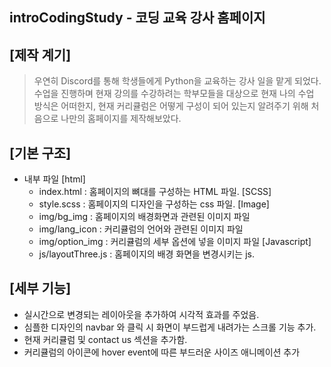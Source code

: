 introCodingStudy - 코딩 교육 강사 홈페이지
------------

## [제작 계기] ##

> 우연히 Discord를 통해 학생들에게 Python을 교육하는 강사 일을 맡게 되었다.
> 수업을 진행하며 현재 강의를 수강하려는 학부모들을 대상으로 현재 나의 수업
> 방식은 어떠한지, 현재 커리큘럼은 어떻게 구성이 되어 있는지 알려주기 위해
> 처음으로 나만의 홈페이지를 제작해보았다.

## [기본 구조] ##

* 내부 파일	
  [html]
    + index.html : 홈페이지의 뼈대를 구성하는 HTML 파일.
  [SCSS]
    + style.scss : 홈페이지의 디자인을 구성하는 css 파일.
  [Image]
    + img/bg_img : 홈페이지의 배경화면과 관련된 이미지 파일
    + img/lang_icon : 커리큘럼의 언어와 관련된 이미지 파일
    + img/option_img : 커리큘럼의 세부 옵션에 넣을 이미지 파일
  [Javascript]
    + js/layoutThree.js : 홈페이지의 배경 화면을 변경시키는 js.

## [세부 기능] ##
	
  - 실시간으로 변경되는 레이아웃을 추가하여 시각적 효과를 주었음.
  - 심플한 디자인의 navbar 와 클릭 시 화면이 부드럽게 내려가는 스크롤 기능 추가.
  - 현재 커리큘럼 및 contact us 섹션을 추가함.
  - 커리큘럼의 아이콘에 hover event에 따른 부드러운 사이즈 애니메이션 추가
